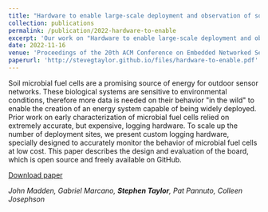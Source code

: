 ```yaml
---
title: "Hardware to enable large-scale deployment and observation of soil microbial fuel cells"
collection: publications
permalink: /publication/2022-hardware-to-enable
excerpt: 'Our work on "Hardware to enable large-scale deployment and observation of soil microbial fuel cells" was accepted at [ACM SenSys](https://sensys.acm.org/2022/).'
date: 2022-11-16
venue: 'Proceedings of the 20th ACM Conference on Embedded Networked Sensor Systems'
paperurl: 'http://stevegtaylor.github.io/files/hardware-to-enable.pdf'
---
```


Soil microbial fuel cells are a promising source of energy for outdoor sensor networks. These biological systems are sensitive to environmental conditions, therefore more data is needed on their behavior "in the wild" to enable the creation of an energy system capable of being widely deployed. Prior work on early characterization of microbial fuel cells relied on extremely accurate, but expensive, logging hardware. To scale up the number of deployment sites, we present custom logging hardware, specially designed to accurately monitor the behavior of microbial fuel cells at low cost. This paper describes the design and evaluation of the board, which is open source and freely available on GitHub.

[Download paper](https://sensys.acm.org/2022/)

*John Madden, Gabriel Marcano, **Stephen Taylor**, Pat Pannuto, Colleen Josephson*
